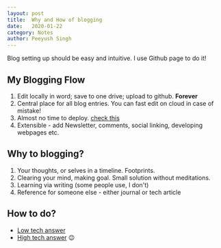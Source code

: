 ```yaml
---
layout: post
title:	Why and How of blogging
date:	2020-01-22
category: Notes
author:	Peeyush Singh
---
```


Blog setting up should be easy and intuitive. I use Github page to do it!

## My Blogging Flow

1. Edit locally in word; save to one drive; upload to github. **Forever**
2. Central place for all blog entries. You can fast edit on cloud in case of mistake!
3. Almost no time to deploy. [check this](https://github.com/peeyushsrj/peeyushsrj.github.io/issues/9) 
4. Extensible - add Newsletter, comments, social linking, developing webpages etc.

## Why to blogging?

1. Your thoughts, or selves in a timeline. Footprints.
2. Clearing your mind, making goal. Small solution without meditations.
3. Learning via writing (some people use, I don't)
4. Reference for someone else - either journal or tech article

## How to do?

- [Low tech answer](https://docs.github.com/en/github/working-with-github-pages/setting-up-a-github-pages-site-with-jekyll)
- [High tech answer](https://github.com/danromero/clio#how-to-set-up) 😉


<!--

The first step for any effective growth/ development is organisation. You can find organisation everywhere, either in your home, your workplace, your managers, your project kanban etc. Organisation gives us a start and a path to walk. (walking or not is a choice subject to surroundings - see place where you [live](#)) -->

<!-- I can remember a time where the shift happens in my life, and I can remember a journaling system. A public journal is helpful for us to become more clear and our family or generations ahead.  -->

<!-- ### Diving it into tech  -->

<!-- Since working on devops for a long time, I've been practicing to automate things to the point of bare simplicity! Like just click and run - that easy!  -->

<!-- I have experimented with wordpress, drupal, ghost, dev.to and what’s so every , name it! Being in control makes me customize to any future requirements.  -->
<!-- 
These are common problems, and my common solutions for them.

1. Hosting problem - I want my blog to live forever with a domain name and back-end that is always there. -> Github
2. Easy deployment - I do not want to search around files and take time to re-think the whole process for deployment, when there is already drag and drop! - [Github pages powered with Jekyll](https://docs.github.com/en/github/working-with-github-pages/setting-up-a-github-pages-site-with-jekyll)
3. Framework with batteries - I want to just use RSS feed, or newsletter, or comments seamlessly. Above solution (2) still works here.

Thus I would usually write in google docs and paste into some files into my github repositroy. <br>
Bang, new blog! How fast, and efficent and natural.

*In long terms - blogging will always be positive sum game!* -->
